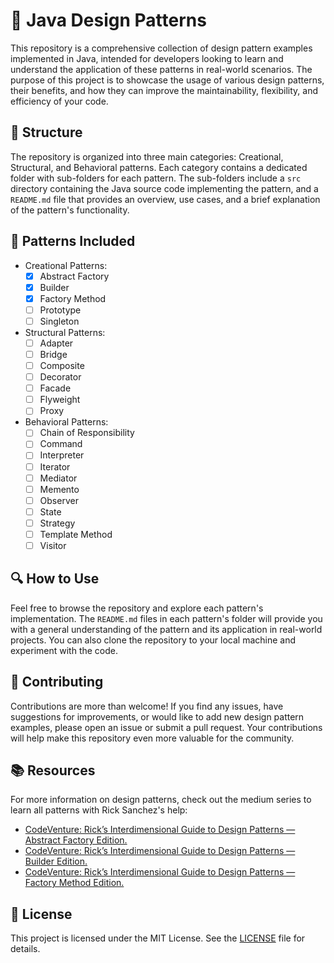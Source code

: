 # 🚀 Java Design Patterns

This repository is a comprehensive collection of design pattern examples implemented in Java, intended for developers looking to learn and understand the application of these patterns in real-world scenarios. The purpose of this project is to showcase the usage of various design patterns, their benefits, and how they can improve the maintainability, flexibility, and efficiency of your code.

## 📂 Structure

The repository is organized into three main categories: Creational, Structural, and Behavioral patterns. Each category contains a dedicated folder with sub-folders for each pattern. The sub-folders include a `src` directory containing the Java source code implementing the pattern, and a `README.md` file that provides an overview, use cases, and a brief explanation of the pattern's functionality.

## 🧩 Patterns Included

- Creational Patterns:
    - [X] Abstract Factory
    - [X] Builder
    - [X] Factory Method
    - [ ] Prototype
    - [ ] Singleton

- Structural Patterns:
    - [ ] Adapter
    - [ ] Bridge
    - [ ] Composite
    - [ ] Decorator
    - [ ] Facade
    - [ ] Flyweight
    - [ ] Proxy

- Behavioral Patterns:
    - [ ] Chain of Responsibility
    - [ ] Command
    - [ ] Interpreter
    - [ ] Iterator
    - [ ] Mediator
    - [ ] Memento
    - [ ] Observer
    - [ ] State
    - [ ] Strategy
    - [ ] Template Method
    - [ ] Visitor

## 🔍 How to Use

Feel free to browse the repository and explore each pattern's implementation. The `README.md` files in each pattern's folder will provide you with a general understanding of the pattern and its application in real-world projects. You can also clone the repository to your local machine and experiment with the code.

## 🌟 Contributing

Contributions are more than welcome! If you find any issues, have suggestions for improvements, or would like to add new design pattern examples, please open an issue or submit a pull request. Your contributions will help make this repository even more valuable for the community.

## 📚 Resources

For more information on design patterns, check out the medium series to learn all patterns with Rick Sanchez's help:

- [CodeVenture: Rick’s Interdimensional Guide to Design Patterns — Abstract Factory Edition.](https://firattamur.medium.com/codeventure-ricks-interdimensional-guide-to-design-patterns-abstract-factory-edition-fdad996c4c20)
- [CodeVenture: Rick’s Interdimensional Guide to Design Patterns — Builder Edition.](https://firattamur.medium.com/codeventure-ricks-interdimensional-guide-to-design-patterns-builder-edition-1c0e71b466b0)
- [CodeVenture: Rick’s Interdimensional Guide to Design Patterns — Factory Method Edition.](https://firattamur.medium.com/codeventure-ricks-interdimensional-guide-to-design-patterns-factory-edition-d9cc53e3e2b9)

## 📄 License

This project is licensed under the MIT License. See the [LICENSE](LICENSE) file for details.

